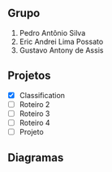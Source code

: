 ## Grupo

1. Pedro Antônio Silva
2. Eric Andrei Lima Possato
3. Gustavo Antony de Assis

## Projetos

- [x] Classification
- [ ] Roteiro 2
- [ ] Roteiro 3
- [ ] Roteiro 4
- [ ] Projeto

## Diagramas

<!-- Use o [Mermaid](https://mermaid.js.org/intro/){:target='_blank'} para criar os diagramas de documentação.

[Mermaid Live Editor](https://mermaid.live/){:target='_blank'} -->
 
<!-- ## Exemplo de vídeo

Lorem ipsum dolor sit amet

<iframe width="100%" height="470" src="https://www.youtube.com/embed/3574AYQml8w" allowfullscreen></iframe>


## Referências

[Material for MkDocs](https://squidfunk.github.io/mkdocs-material/reference/){:target='_blank'} -->